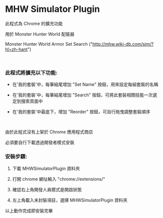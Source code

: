 # MHW Simulator Plugin

此程式為 Chrome 的擴充功能

用於 Monster Hunter World 配裝器

Monster Hunter World Armor Set Search ("http://mhw.wiki-db.com/sim/?hl=zh-hant")

<br>

### 此程式將擴充以下功能:

* 在'我的套裝'中，每筆結尾增加 "Set Name" 按鈕，用來設定每組套裝的名稱

* 在'我的套裝'中，每筆結尾增加 "Search" 按鈕，可將此套裝相關技能一次選定到搜索頁面中

* 在'我的套裝'中最底下，增加 "Reorder" 按鈕，可自行拖曳調整套裝順序

<br>

由於此程式沒有上架於 Chrome 應用程式商店

必須要自行下載透過開發者模式安裝

### 安裝步驟:

1. 下載 MHWSimulatorPlugin 資料夾

2. 打開 chrome 網址輸入 "chrome://extensions/"

3. 確認右上角開發人員模式是開啟狀態

4. 左上角載入未封裝項目，選擇 MHWSimulatorPlugin 資料夾

以上動作完成即安裝完畢
